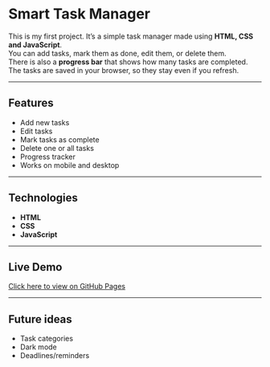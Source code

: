 # Smart Task Manager  

This is my first project. It’s a simple task manager made using **HTML, CSS and JavaScript**.  
You can add tasks, mark them as done, edit them, or delete them.  
There is also a **progress bar** that shows how many tasks are completed.  
The tasks are saved in your browser, so they stay even if you refresh.  

---

## Features  
- Add new tasks  
- Edit tasks  
- Mark tasks as complete  
- Delete one or all tasks  
- Progress tracker  
- Works on mobile and desktop  

---

## Technologies  
- **HTML**  
- **CSS**  
- **JavaScript**  

---

## Live Demo  
[Click here to view on GitHub Pages](https://your-username.github.io/smart-task-manager/)  

---

## Future ideas  
- Task categories  
- Dark mode  
- Deadlines/reminders  
